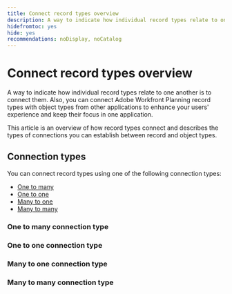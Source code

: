 ```yaml
---
title: Connect record types overview
description: A way to indicate how individual record types relate to one another is to connect them. Also, you can connect Adobe Workfront Planning record types with object types from other applications to enhance your users' experience and keep their focus in one application.
hidefromtoc: yes
hide: yes
recommendations: noDisplay, noCatalog
---
```


<!--update metadata at GA-->
<!--add to TOC and mini TOC when live-->

# Connect record types overview

A way to indicate how individual record types relate to one another is to connect them. Also, you can connect Adobe Workfront Planning record types with object types from other applications to enhance your users' experience and keep their focus in one application.

This article is an overview of how record types connect and describes the types of connections you can establish between record and object types. 

<!--move the Considerations from the how-to article to here-->

## Connection types

You can connect record types using one of the following connection types:

* [One to many](#one-to-many-connection-type)
* [One to one](#many-to-one-connection-type)
* [Many to one](#many-to-one-connection-type)
* [Many to many](#many-to-many-connection-type)


### One to many connection type
 
### One to one connection type

### Many to one connection type

### Many to many connection type